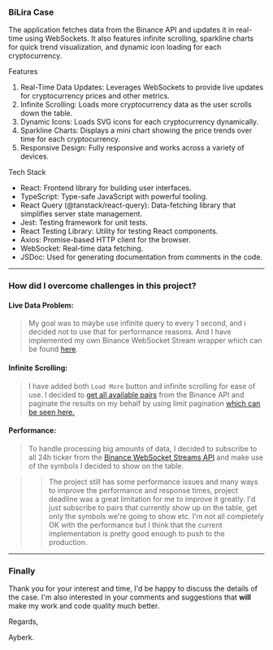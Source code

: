 ### BiLira Case

The application fetches data from the Binance API and updates it in real-time using WebSockets. It also features infinite scrolling, sparkline charts for quick trend visualization, and dynamic icon loading for each cryptocurrency.

Features

1. Real-Time Data Updates: Leverages WebSockets to provide live updates for cryptocurrency prices and other metrics.
2. Infinite Scrolling: Loads more cryptocurrency data as the user scrolls down the table.
3. Dynamic Icons: Loads SVG icons for each cryptocurrency dynamically.
4. Sparkline Charts: Displays a mini chart showing the price trends over time for each cryptocurrency.
5. Responsive Design: Fully responsive and works across a variety of devices.

Tech Stack

- React: Frontend library for building user interfaces.
- TypeScript: Type-safe JavaScript with powerful tooling.
- React Query (@tanstack/react-query): Data-fetching library that simplifies server state management.
- Jest: Testing framework for unit tests.
- React Testing Library: Utility for testing React components.
- Axios: Promise-based HTTP client for the browser.
- WebSocket: Real-time data fetching.
- JSDoc: Used for generating documentation from comments in the code.

---

### How did I overcome challenges in this project?

#### Live Data Problem:

> My goal was to maybe use infinite query to every 1 second, and i decided not to use that for performance reasons. And I have implemented my own Binance WebSocket Stream wrapper which can be found [here](https://github.com/ayberkenis/bilira-case/blob/main/src/api/socket.ts).

#### Infinite Scrolling:

> I have added both `Load More` button and infinite scrolling for ease of use. I decided to [get all available pairs](https://api.binance.com/api/v3/exchangeInfo) from the Binance API and paginate the results on my behalf by using limit pagination [which can be seen here.](https://github.com/ayberkenis/bilira-case/blob/main/src/components/table/mainTable.tsx)

#### Performance:

> To handle processing big amounts of data, I decided to subscribe to all 24h ticker from the [Binance WebSocket Streams API](https://developers.binance.com/docs/binance-spot-api-docs/web-socket-streams) and make use of the symbols I decided to show on the table.

> > The project still has some performance issues and many ways to improve the performance and response times, project deadline was a great limitation for me to improve it greatly. I'd just subscribe to pairs that currently show up on the table, get only the symbols we're going to show etc.
> > I'm not all completely OK with the performance but I think that the current implementation is pretty good enough to push to the production.

---

### Finally

Thank you for your interest and time,
I'd be happy to discuss the details of the case.
I'm also interested in your comments and suggestions that **will** make my work and code quality much better.

Regards,

Ayberk.
